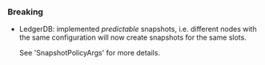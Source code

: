 ### Breaking

- LedgerDB: implemented *predictable* snapshots, i.e. different nodes with the
  same configuration will now create snapshots for the same slots.

  See 'SnapshotPolicyArgs' for more details.
